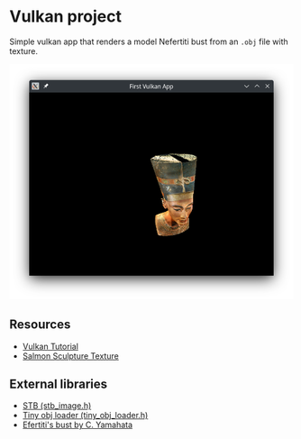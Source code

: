 # Vulkan project
Simple vulkan app that renders a model Nefertiti bust from an `.obj` file with texture.

![Main window](screenshots/main_window_6.png)

## Resources
- [Vulkan Tutorial](https://vulkan-tutorial.com/)
- [Salmon Sculpture Texture](https://commons.wikimedia.org/wiki/File:Spawning_salmon_sculpture,_Wetherby_(16th_October_2020).jpg)

## External libraries
- [STB (stb_image.h)](https://github.com/nothings/stb/blob/master/stb_image.h)
- [Tiny obj loader (tiny_obj_loader.h)](https://github.com/tinyobjloader/tinyobjloader/blob/release/tiny_obj_loader.h)
- [Efertiti's bust by C. Yamahata](https://sketchfab.com/3d-models/nefertitis-bust-like-in-the-museum-ce5b14926e494558ab584375a8d63ca7)
